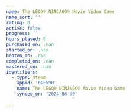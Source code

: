 ```yaml
---
name: The LEGO® NINJAGO® Movie Video Game
name_sort: ''
rating: 0
active: false
progress: ''
hours_played: 0
purchased_on: .nan
started_on: .nan
beaten_on: .nan
completed_on: .nan
mastered_on: .nan
identifiers:
  - type: steam
    appid: '640590'
    name: The LEGO® NINJAGO® Movie Video Game
    synced_on: '2024-08-30'

---
```

